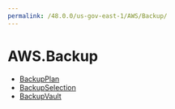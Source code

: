 ```yaml
---
permalink: /48.0.0/us-gov-east-1/AWS/Backup/
---
```


# AWS.Backup



* [BackupPlan](BackupPlan.md)
* [BackupSelection](BackupSelection.md)
* [BackupVault](BackupVault.md)